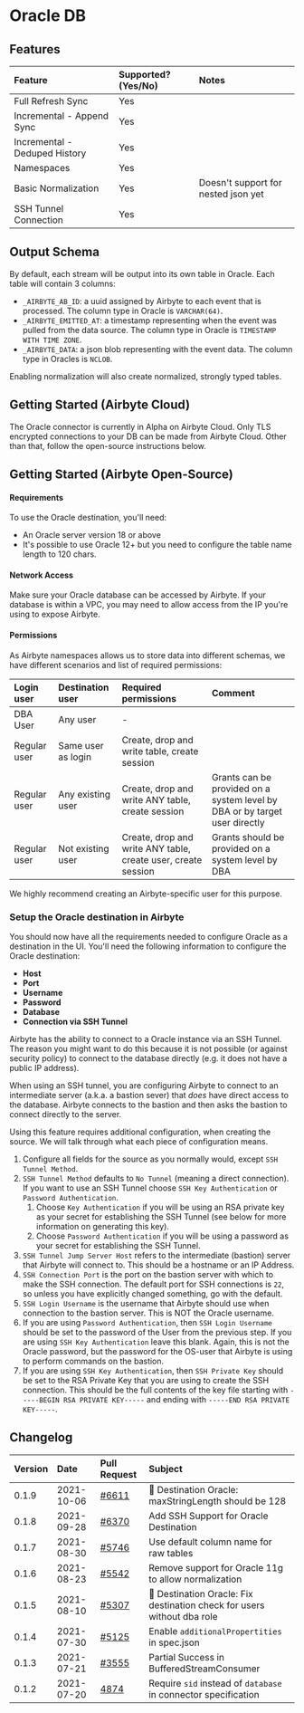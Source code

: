 # Oracle DB

## Features

| Feature | Supported?\(Yes/No\) | Notes |
| :--- | :--- | :--- |
| Full Refresh Sync | Yes |  |
| Incremental - Append Sync | Yes |  |
| Incremental - Deduped History | Yes |  |
| Namespaces | Yes |  |
| Basic Normalization | Yes | Doesn't support for nested json yet |
| SSH Tunnel Connection | Yes |  |

## Output Schema

By default, each stream will be output into its own table in Oracle. Each table will contain 3 columns:

* `_AIRBYTE_AB_ID`: a uuid assigned by Airbyte to each event that is processed. The column type in Oracle is `VARCHAR(64)`.
* `_AIRBYTE_EMITTED_AT`: a timestamp representing when the event was pulled from the data source. The column type in Oracle is `TIMESTAMP WITH TIME ZONE`.
* `_AIRBYTE_DATA`: a json blob representing with the event data. The column type in Oracles is `NCLOB`.

Enabling normalization will also create normalized, strongly typed tables.

## Getting Started \(Airbyte Cloud\)

The Oracle connector is currently in Alpha on Airbyte Cloud. Only TLS encrypted connections to your DB can be made from Airbyte Cloud. Other than that, follow the open-source instructions below.

## Getting Started \(Airbyte Open-Source\)

#### Requirements

To use the Oracle destination, you'll need:

* An Oracle server version 18 or above
* It's possible to use Oracle 12+ but you need to configure the table name length to 120 chars.

#### Network Access

Make sure your Oracle database can be accessed by Airbyte. If your database is within a VPC, you may need to allow access from the IP you're using to expose Airbyte.

#### **Permissions**

As Airbyte namespaces allows us to store data into different schemas, we have different scenarios and list of required permissions:

| Login user | Destination user | Required permissions | Comment |
| :--- | :--- | :--- | :--- |
| DBA User | Any user | - |  |
| Regular user | Same user as login | Create, drop and write table, create session |  |
| Regular user | Any existing user | Create, drop and write ANY table, create session | Grants can be provided on a system level by DBA or by target user directly |
| Regular user | Not existing user | Create, drop and write ANY table, create user, create session | Grants should be provided on a system level by DBA |

We highly recommend creating an Airbyte-specific user for this purpose.

### Setup the Oracle destination in Airbyte

You should now have all the requirements needed to configure Oracle as a destination in the UI. You'll need the following information to configure the Oracle destination:

* **Host**
* **Port**
* **Username**
* **Password**
* **Database**
* **Connection via SSH Tunnel**

Airbyte has the ability to connect to a Oracle instance via an SSH Tunnel. The reason you might want to do this because it is not possible \(or against security policy\) to connect to the database directly \(e.g. it does not have a public IP address\).

When using an SSH tunnel, you are configuring Airbyte to connect to an intermediate server \(a.k.a. a bastion sever\) that _does_ have direct access to the database. Airbyte connects to the bastion and then asks the bastion to connect directly to the server.

Using this feature requires additional configuration, when creating the source. We will talk through what each piece of configuration means.

1. Configure all fields for the source as you normally would, except `SSH Tunnel Method`.
2. `SSH Tunnel Method` defaults to `No Tunnel` \(meaning a direct connection\). If you want to use an SSH Tunnel choose `SSH Key Authentication` or `Password Authentication`.
   1. Choose `Key Authentication` if you will be using an RSA private key as your secret for establishing the SSH Tunnel \(see below for more information on generating this key\).
   2. Choose `Password Authentication` if you will be using a password as your secret for establishing the SSH Tunnel.
3. `SSH Tunnel Jump Server Host` refers to the intermediate \(bastion\) server that Airbyte will connect to. This should be a hostname or an IP Address.
4. `SSH Connection Port` is the port on the bastion server with which to make the SSH connection. The default port for SSH connections is `22`, so unless you have explicitly changed something, go with the default.
5. `SSH Login Username` is the username that Airbyte should use when connection to the bastion server. This is NOT the Oracle username.
6. If you are using `Password Authentication`, then `SSH Login Username` should be set to the password of the User from the previous step. If you are using `SSH Key Authentication` leave this blank. Again, this is not the Oracle password, but the password for the OS-user that Airbyte is using to perform commands on the bastion.
7. If you are using `SSH Key Authentication`, then `SSH Private Key` should be set to the RSA Private Key that you are using to create the SSH connection. This should be the full contents of the key file starting with `-----BEGIN RSA PRIVATE KEY-----` and ending with `-----END RSA PRIVATE KEY-----`.

## Changelog

| Version | Date | Pull Request | Subject |
| :--- | :--- | :--- | :--- |
| 0.1.9 | 2021-10-06 | [\#6611](https://github.com/airbytehq/airbyte/pull/6611) | 🐛 Destination Oracle: maxStringLength should be 128 |
| 0.1.8 | 2021-09-28 | [\#6370](https://github.com/airbytehq/airbyte/pull/6370) | Add SSH Support for Oracle Destination |
| 0.1.7 | 2021-08-30 | [\#5746](https://github.com/airbytehq/airbyte/pull/5746) | Use default column name for raw tables |
| 0.1.6 | 2021-08-23 | [\#5542](https://github.com/airbytehq/airbyte/pull/5542) | Remove support for Oracle 11g to allow normalization |
| 0.1.5 | 2021-08-10 | [\#5307](https://github.com/airbytehq/airbyte/pull/5307) | 🐛 Destination Oracle: Fix destination check for users without dba role |
| 0.1.4 | 2021-07-30 | [\#5125](https://github.com/airbytehq/airbyte/pull/5125) | Enable `additionalPropertities` in spec.json |
| 0.1.3 | 2021-07-21 | [\#3555](https://github.com/airbytehq/airbyte/pull/3555) | Partial Success in BufferedStreamConsumer |
| 0.1.2 | 2021-07-20 | [4874](https://github.com/airbytehq/airbyte/pull/4874) | Require `sid` instead of `database` in connector specification |

